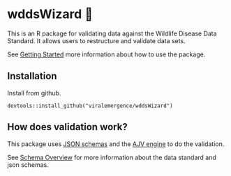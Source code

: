 # wddsWizard 🧙 

This is an R package for validating data against the Wildlife Disease Data Standard. 
It allows users to restructure and validate data sets. 

See [Getting Started](articles/wddsWizard.html) more information about how to use the package. 

## Installation

Install from github.

```
devtools::install_github("viralemergence/wddsWizard")
```

## How does validation work?

This package uses [JSON schemas](https://json-schema.org/) and the [AJV engine](https://ajv.js.org/) to do the validation.

See [Schema Overview](schema_overview.html) for more information about the data standard and json schemas.


